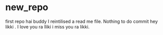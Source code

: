 # new_repo
first repo
hai buddy
I reintilised a read me file.
Nothing to do commit
hey likki .
I love you ra lliki
i miss you ra likki.